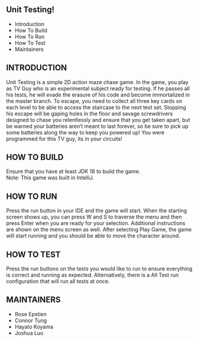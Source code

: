 Unit Testing!
---------------------

 * Introduction
 * How To Build
 * How To Run
 * How To Test
 * Maintainers


INTRODUCTION
------------

Unit Testing is a simple 2D action maze chase game. In the game, you play as TV Guy who is an experimental subject ready for testing. If he passes all his tests, he will evade the erasure of his code and become immortalized in the master branch. To escape, you need to collect all three key cards on each level to be able to access the staircase to the next test set. Stopping his escape will be gaping holes in the floor and savage screwdrivers designed to chase you relentlessly and ensure that you get taken apart, but be warned your batteries aren’t meant to last forever, so be sure to pick up some batteries along the way to keep you powered up! You were programmed for this TV guy, its in your circuits! 


HOW TO BUILD
------------

Ensure that you have at least JDK 18 to build the game.<br>
Note: This game was built in IntelliJ.


HOW TO RUN
------------

Press the run button in your IDE and the game will start. When the starting screen shows up, you can press W and S to traverse the menu and then press Enter when you are ready for your selection.
Additional instructions are shown on the menu screen as well. After selecting Play Game, the game will start running and you should be able to move the character around.


HOW TO TEST
-------------

Press the run buttons on the tests you would like to run to ensure everything is correct and running as expected. Alternatively, there is a All Test run configuration that will run all tests at once.


MAINTAINERS
-----------

 * Rose Epstien
 * Connor Tung
 * Hayato Koyama
 * Joshua Luo



